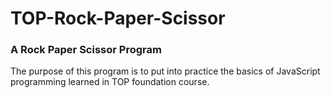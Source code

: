 # TOP-Rock-Paper-Scissor

### A Rock Paper Scissor Program

The purpose of this program is to put into practice the basics of JavaScript programming learned in TOP foundation course.